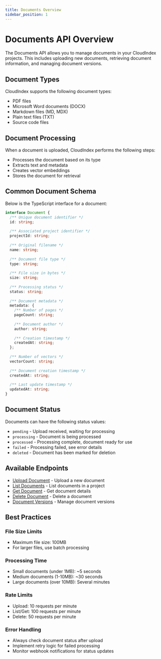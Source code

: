 ```yaml
---
title: Documents Overview
sidebar_position: 1
---
```


# Documents API Overview

The Documents API allows you to manage documents in your CloudIndex projects. This includes uploading new documents, retrieving document information, and managing document versions.

## Document Types

CloudIndex supports the following document types:
- PDF files
- Microsoft Word documents (DOCX)
- Markdown files (MD, MDX)
- Plain text files (TXT)
- Source code files

## Document Processing

When a document is uploaded, CloudIndex performs the following steps:
- Processes the document based on its type
- Extracts text and metadata
- Creates vector embeddings
- Stores the document for retrieval

## Common Document Schema

Below is the TypeScript interface for a document:

```typescript
interface Document {
  /** Unique document identifier */
  id: string;
  
  /** Associated project identifier */
  projectId: string;
  
  /** Original filename */
  name: string;
  
  /** Document file type */
  type: string;
  
  /** File size in bytes */
  size: string;
  
  /** Processing status */
  status: string;
  
  /** Document metadata */
  metadata: {
    /** Number of pages */
    pageCount: string;
    
    /** Document author */
    author: string;
    
    /** Creation timestamp */
    createdAt: string;
  };
  
  /** Number of vectors */
  vectorCount: string;
  
  /** Document creation timestamp */
  createdAt: string;
  
  /** Last update timestamp */
  updatedAt: string;
}
```

## Document Status

Documents can have the following status values:
- `pending` - Upload received, waiting for processing
- `processing` - Document is being processed
- `processed` - Processing complete, document ready for use
- `failed` - Processing failed, see error details
- `deleted` - Document has been marked for deletion

## Available Endpoints

- [Upload Document](/api-reference/documents/upload-document) - Upload a new document
- [List Documents](/api-reference/documents/list-documents) - List documents in a project
- [Get Document](/api-reference/documents/get-document) - Get document details
- [Delete Document](/api-reference/documents/delete-document) - Delete a document
- [Document Versions](/api-reference/documents/document-versions) - Manage document versions

## Best Practices

### File Size Limits
- Maximum file size: 100MB
- For larger files, use batch processing

### Processing Time
- Small documents (under 1MB): ~5 seconds
- Medium documents (1-10MB): ~30 seconds
- Large documents (over 10MB): Several minutes

### Rate Limits
- Upload: 10 requests per minute
- List/Get: 100 requests per minute
- Delete: 50 requests per minute

### Error Handling
- Always check document status after upload
- Implement retry logic for failed processing
- Monitor webhook notifications for status updates
